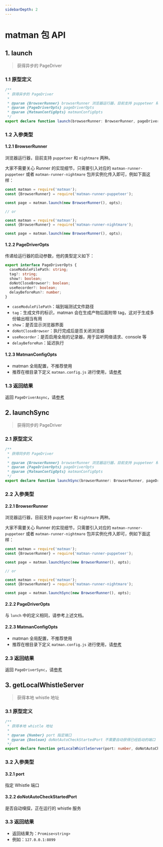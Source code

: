 ```yaml
---
sidebarDepth: 2
---
```


# matman 包 API

## 1. launch

> 获得异步的 PageDriver

### 1.1 原型定义

```typescript
/**
 * 获得异步的 PageDriver
 *
 * @param {BrowserRunner} browserRunner 浏览器运行器，目前支持 puppeteer 和 nightmare 两种
 * @param {PageDriverOpts} pageDriverOpts
 * @param {MatmanConfigOpts} matmanConfigOpts
 */
export declare function launch(browserRunner: BrowserRunner, pageDriverOpts?: PageDriverOpts, matmanConfigOpts?: MatmanConfigOpts): PageDriverAsync;
```

### 1.2 入参类型

#### 1.2.1 BrowserRunner

浏览器运行器，目前支持 `puppeteer` 和 `nightmare` 两种。

大家不需要关心 Runner 的实现细节，只需要引入对应的 `matman-runner-puppeteer` 或者 `matman-runner-nightmare` 包并实例化传入即可，例如下面这样：

```js
const matman = require('matman');
const {BrowserRunner} = require('matman-runner-puppeteer');

const page = matman.launch(new BrowserRunner(), opts);

// or

const matman = require('matman');
const {BrowserRunner} = require('matman-runner-nightmare');

const page = matman.launch(new BrowserRunner(), opts);
```

#### 1.2.2 PageDriverOpts

传递给运行器的启动参数，他的类型定义如下：

```typescript
export interface PageDriverOpts {
  caseModuleFilePath: string;
  tag?: string;
  show?: boolean;
  doNotCloseBrowser?: boolean;
  useRecorder?: boolean;
  delayBeforeRun?: number;
}
```

- `caseModuleFilePath`：端到端测试文件路径
- `tag`：生成文件的标识，matman 会在生成产物后面附带 tag，这对于生成多份输出相当有用
- `show`：是否显示浏览器界面
- `doNotCloseBrowser`：执行完成后是否关闭浏览器
- `useRecorder`：是否启用全局的记录器，用于监听网络请求、console 等
- `delayBeforeRun`：延迟执行

#### 1.2.3 MatmanConfigOpts

- matman 全局配置，不推荐使用
- 推荐在根目录下定义 `matman.config.js` 进行使用，请[参考](./matman-config)

### 1.3 返回结果

返回 `PageDriverAsync`，请[参考](./pageDriver#_2-pagedriverasync)

## 2. launchSync

> 获得同步的 PageDriver

### 2.1 原型定义

```typescript
/**
 * 获得同步的 PageDriver
 *
 * @param {BrowserRunner} browserRunner 浏览器运行器，目前支持 puppeteer 和 nightmare 两种
 * @param {PageDriverOpts} pageDriverOpts
 * @param {MatmanConfigOpts} matmanConfigOpts
 */
export declare function launchSync(browserRunner: BrowserRunner, pageDriverOpts?: PageDriverOpts, matmanConfigOpts?: MatmanConfigOpts): PageDriverSync;
```

### 2.2 入参类型

#### 2.2.1 BrowserRunner

浏览器运行器，目前支持 `puppeteer` 和 `nightmare` 两种。

大家不需要关心 Runner 的实现细节，只需要引入对应的 `matman-runner-puppeteer` 或者 `matman-runner-nightmare` 包并实例化传入即可，例如下面这样：

```js
const matman = require('matman');
const {BrowserRunner} = require('matman-runner-puppeteer');

const page = matman.launchSync(new BrowserRunner(), opts);

// or

const matman = require('matman');
const {BrowserRunner} = require('matman-runner-nightmare');

const page = matman.launchSync(new BrowserRunner(), opts);
```

#### 2.2.2 PageDriverOpts

与 `lunch` 中的定义相同，请参考上述文档。

#### 2.2.3 MatmanConfigOpts

- matman 全局配置，不推荐使用
- 推荐在根目录下定义 `matman.config.js` 进行使用，请[参考](./matman-config)

### 2.3 返回结果

返回 `PageDriverSync`，请[参考](./pageDriver#_2-pagedriversync)

## 3. getLocalWhistleServer

> 获得本地 whistle 地址

### 3.1 原型定义

```typescript
/**
 * 获得本地 whistle 地址
 *
 * @param {Number} port 指定端口
 * @param {Boolean} doNotAutoCheckStartedPort 不需要自动获得已经启动的端口
 */
export declare function getLocalWhistleServer(port: number, doNotAutoCheckStartedPort?: boolean): Promise<string>;
```

### 3.2 入参类型

#### 3.2.1 port

指定 Whistle 端口

#### 3.2.2 doNotAutoCheckStartedPort

是否自动嗅探，正在运行的 whistle 服务

### 3.3 返回结果

- 返回结果为：`Promise<string>`
- 例如：`127.0.0.1:8899`

